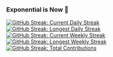 ### Exponential is Now 👋

<!--
**DeividasJackus/DeividasJackus** is a ✨ _special_ ✨ repository because its `README.md` (this file) appears on your GitHub profile.

Here are some ideas to get you started:

- 🔭 I’m currently working on ...
- 🌱 I’m currently learning ...
- 👯 I’m looking to collaborate on ...
- 🤔 I’m looking for help with ...
- 💬 Ask me about ...
- 📫 How to reach me: ...
- 😄 Pronouns: ...
- ⚡ Fun fact: ...
-->

<!-- [![GitHub Streak](https://streak-stats.demolab.com?user=DeividasJackus&theme=radical&mode=daily&hide_border=true&date_format=M%20j%5B%2C%20Y%5D&mode=weekly)](https://github.com/DeividasJackus) -->

[![GitHub Streak: Current Daily Streak](https://streak-stats.demolab.com?user=DeividasJackus&mode=daily&hide_total_contributions=true&hide_current_streak=false&hide_longest_streak=true&theme=transparent&hide_border=true&date_format=M%20j%5B%2C%20Y%5D&card_width=160&card_height=160)](https://github.com/DeividasJackus)
[![GitHub Streak: Longest Daily Streak](https://streak-stats.demolab.com?user=DeividasJackus&mode=daily&hide_total_contributions=true&hide_current_streak=true&hide_longest_streak=false&theme=transparent&hide_border=true&date_format=M%20j%5B%2C%20Y%5D&card_width=160&card_height=160)](https://github.com/DeividasJackus)
[![GitHub Streak: Current Weekly Streak](https://streak-stats.demolab.com?user=DeividasJackus&mode=weekly&hide_total_contributions=true&hide_current_streak=false&hide_longest_streak=true&theme=transparent&hide_border=true&date_format=M%20j%5B%2C%20Y%5D&card_width=160&card_height=160)](https://github.com/DeividasJackus)
[![GitHub Streak: Longest Weekly Streak](https://streak-stats.demolab.com?user=DeividasJackus&mode=weekly&hide_total_contributions=true&hide_current_streak=true&hide_longest_streak=false&theme=transparent&hide_border=true&date_format=M%20j%5B%2C%20Y%5D&card_width=160&card_height=160)](https://github.com/DeividasJackus)
[![GitHub Streak: Total Contributions](https://streak-stats.demolab.com?user=DeividasJackus&hide_total_contributions=false&hide_current_streak=true&hide_longest_streak=true&theme=transparent&hide_border=true&date_format=M%20j%5B%2C%20Y%5D&card_width=160&card_height=160)](https://github.com/DeividasJackus)
